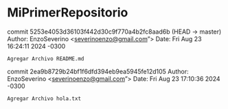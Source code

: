 # MiPrimerRepositorio
commit 5253e4053d36103f442d30c9f770a4b2fc8aad6b (HEAD -> master)
Author: EnzoSeverino <severinoenzo@gmail.com”>
Date:   Fri Aug 23 16:24:11 2024 -0300

    Agregar Archivo README.md

    
commit 2ea9b8729b24bf1f6dfd394eb9ea5945fe12d105
Author: EnzoSeverino <severinoenzo@gmail.com”>
Date:   Fri Aug 23 17:10:36 2024 -0300

    Agregar Archivo hola.txt

